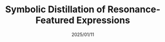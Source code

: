 ---
title: Symbolic Distillation of Resonance-Featured Expressions
date: "2025/01/11"
emoji: 🔭
post_published: false
summary: 
    A mathematical exploration of different parameter regimes using coupled differential algebraic equations.
---